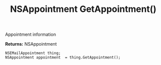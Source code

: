 ﻿---
uid: crmscript_ref_NSEMailAppointment_GetAppointment
title: NSAppointment GetAppointment()
intellisense: NSEMailAppointment.GetAppointment
keywords: NSEMailAppointment, GetAppointment
so.topic: reference
---

Appointment information

**Returns:** NSAppointment


```crmscript
NSEMailAppointment thing;
NSAppointment appointment  = thing.GetAppointment();
```


